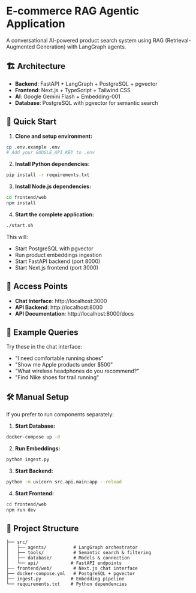 # E-commerce RAG Agentic Application

A conversational AI-powered product search system using RAG (Retrieval-Augmented Generation) with LangGraph agents.

## 🏗️ Architecture

- **Backend**: FastAPI + LangGraph + PostgreSQL + pgvector
- **Frontend**: Next.js + TypeScript + Tailwind CSS
- **AI**: Google Gemini Flash + Embedding-001
- **Database**: PostgreSQL with pgvector for semantic search

## 🚀 Quick Start

1. **Clone and setup environment:**
```bash
cp .env.example .env
# Add your GOOGLE_API_KEY to .env
```

2. **Install Python dependencies:**
```bash
pip install -r requirements.txt
```

3. **Install Node.js dependencies:**
```bash
cd frontend/web
npm install
```

4. **Start the complete application:**
```bash
./start.sh
```

This will:
- Start PostgreSQL with pgvector
- Run product embeddings ingestion
- Start FastAPI backend (port 8000)
- Start Next.js frontend (port 3000)

## 🔗 Access Points

- **Chat Interface**: http://localhost:3000
- **API Backend**: http://localhost:8000
- **API Documentation**: http://localhost:8000/docs

## 💬 Example Queries

Try these in the chat interface:
- "I need comfortable running shoes"
- "Show me Apple products under $500"
- "What wireless headphones do you recommend?"
- "Find Nike shoes for trail running"

## 🛠️ Manual Setup

If you prefer to run components separately:

1. **Start Database:**
```bash
docker-compose up -d
```

2. **Run Embeddings:**
```bash
python ingest.py
```

3. **Start Backend:**
```bash
python -m uvicorn src.api.main:app --reload
```

4. **Start Frontend:**
```bash
cd frontend/web
npm run dev
```

## 📁 Project Structure

```
├── src/
│   ├── agents/          # LangGraph orchestrator
│   ├── tools/           # Semantic search & filtering
│   ├── database/        # Models & connection
│   └── api/            # FastAPI endpoints
├── frontend/web/        # Next.js chat interface
├── docker-compose.yml   # PostgreSQL + pgvector
├── ingest.py           # Embedding pipeline
└── requirements.txt    # Python dependencies
```